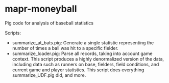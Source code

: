 mapr-moneyball
==============

Pig code for analysis of baseball statistics

Scripts:

  - summarize\_at\_bats.pig: Generate a single statistic representing the number of times a ball was hit to a specific fielder.
  - summarize\_loader.pig: Parse all records, taking into account game context.  This script produces a highly denormalized version of the data, including data such as runners on base, fielders, field conditions, and current game and player statistics.  This script does everything summarize\_UDF.pig did, and more.
